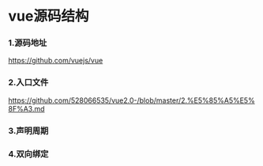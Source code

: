 # vue源码结构 #

### 1.源码地址 ###
https://github.com/vuejs/vue

### 2.入口文件 ###
<https://github.com/528066535/vue2.0-/blob/master/2.%E5%85%A5%E5%8F%A3.md>

### 3.声明周期 ###

### 4.双向绑定 ###
